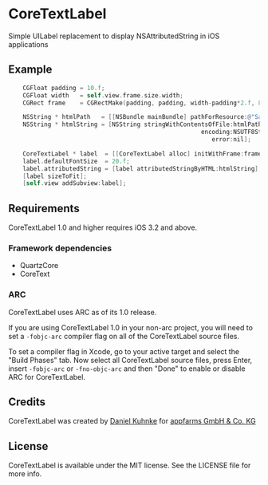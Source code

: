 CoreTextLabel
=============

Simple UILabel replacement to display NSAttributedString in iOS applications

## Example

``` objective-c
    CGFloat padding = 10.f;
    CGFloat width   = self.view.frame.size.width;
    CGRect frame    = CGRectMake(padding, padding, width-padding*2.f, 800);

    NSString * htmlPath   = [[NSBundle mainBundle] pathForResource:@"Sample" ofType:@"html"];
    NSString * htmlString = [NSString stringWithContentsOfFile:htmlPath
                                                      encoding:NSUTF8StringEncoding
                                                         error:nil];

    CoreTextLabel * label  = [[CoreTextLabel alloc] initWithFrame:frame];
    label.defaultFontSize  = 20.f;
    label.attributedString = [label attributedStringByHTML:htmlString];
    [label sizeToFit];
    [self.view addSubview:label];
```

## Requirements

CoreTextLabel 1.0 and higher requires iOS 3.2 and above.

### Framework dependencies

- QuartzCore
- CoreText

### ARC

CoreTextLabel uses ARC as of its 1.0 release.

If you are using CoreTextLabel 1.0 in your non-arc project, you will need to set a `-fobjc-arc` compiler flag on all of the CoreTextLabel source files.

To set a compiler flag in Xcode, go to your active target and select the "Build Phases" tab. Now select all CoreTextLabel source files, press Enter, insert `-fobjc-arc` or `-fno-objc-arc` and then "Done" to enable or disable ARC for CoreTextLabel.

## Credits

CoreTextLabel was created by [Daniel Kuhnke](https://github.com/dkuhnke/) for [appfarms GmbH & Co. KG](http://www.appfarms.com)


## License

CoreTextLabel is available under the MIT license. See the LICENSE file for more info.